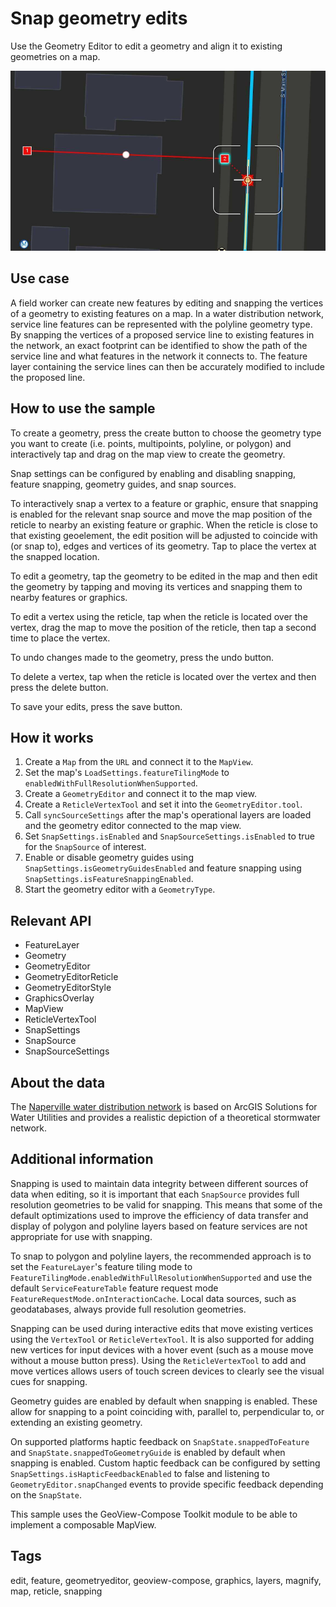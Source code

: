 # Snap geometry edits

Use the Geometry Editor to edit a geometry and align it to existing geometries on a map.

![Image of Snap geometry edits](snap-geometry-edits.png)

## Use case

A field worker can create new features by editing and snapping the vertices of a geometry to existing features on a map. In a water distribution network, service line features can be represented with the polyline geometry type. By snapping the vertices of a proposed service line to existing features in the network, an exact footprint can be identified to show the path of the service line and what features in the network it connects to. The feature layer containing the service lines can then be accurately modified to include the proposed line.

## How to use the sample

To create a geometry, press the create button to choose the geometry type you want to create (i.e. points, multipoints, polyline, or polygon) and interactively tap and drag on the map view to create the geometry.

Snap settings can be configured by enabling and disabling snapping, feature snapping, geometry guides, and snap sources.

To interactively snap a vertex to a feature or graphic, ensure that snapping is enabled for the relevant snap source and move the map position of the reticle to nearby an existing feature or graphic. When the reticle is close to that existing geoelement, the edit position will be adjusted to coincide with (or snap to), edges and vertices of its geometry. Tap to place the vertex at the snapped location.

To edit a geometry, tap the geometry to be edited in the map and then edit the geometry by tapping and moving its vertices and snapping them to nearby features or graphics.

To edit a vertex using the reticle, tap when the reticle is located over the vertex, drag the map to move the position of the reticle, then tap a second time to place the vertex.

To undo changes made to the geometry, press the undo button.

To delete a vertex, tap when the reticle is located over the vertex and then press the delete button.

To save your edits, press the save button.

## How it works

1. Create a `Map` from the `URL` and connect it to the `MapView`.
2. Set the map's `LoadSettings.featureTilingMode` to `enabledWithFullResolutionWhenSupported`.
3. Create a `GeometryEditor` and connect it to the map view.
4. Create a `ReticleVertexTool` and set it into the `GeometryEditor.tool`.
5. Call `syncSourceSettings` after the map's operational layers are loaded and the geometry editor connected to the map view.
6. Set `SnapSettings.isEnabled` and `SnapSourceSettings.isEnabled` to true for the `SnapSource` of interest.
7. Enable or disable geometry guides using `SnapSettings.isGeometryGuidesEnabled` and feature snapping using `SnapSettings.isFeatureSnappingEnabled`.
8. Start the geometry editor with a `GeometryType`.

## Relevant API

* FeatureLayer
* Geometry
* GeometryEditor
* GeometryEditorReticle
* GeometryEditorStyle
* GraphicsOverlay
* MapView
* ReticleVertexTool
* SnapSettings
* SnapSource
* SnapSourceSettings

## About the data

The [Naperville water distribution network](https://www.arcgis.com/home/item.html?id=b95fe18073bc4f7788f0375af2bb445e) is based on ArcGIS Solutions for Water Utilities and provides a realistic depiction of a theoretical stormwater network.

## Additional information

Snapping is used to maintain data integrity between different sources of data when editing, so it is important that each `SnapSource` provides full resolution geometries to be valid for snapping. This means that some of the default optimizations used to improve the efficiency of data transfer and display of polygon and polyline layers based on feature services are not appropriate for use with snapping.

To snap to polygon and polyline layers, the recommended approach is to set the `FeatureLayer`'s feature tiling mode to `FeatureTilingMode.enabledWithFullResolutionWhenSupported` and use the default `ServiceFeatureTable` feature request mode `FeatureRequestMode.onInteractionCache`. Local data sources, such as geodatabases, always provide full resolution geometries.

Snapping can be used during interactive edits that move existing vertices using the `VertexTool` or `ReticleVertexTool`. It is also supported for adding new vertices for input devices with a hover event (such as a mouse move without a mouse button press). Using the `ReticleVertexTool` to add and move vertices allows users of touch screen devices to clearly see the visual cues for snapping.

Geometry guides are enabled by default when snapping is enabled. These allow for snapping to a point coinciding with, parallel to, perpendicular to, or extending an existing geometry.

On supported platforms haptic feedback on `SnapState.snappedToFeature` and `SnapState.snappedToGeometryGuide` is enabled by default when snapping is enabled. Custom haptic feedback can be configured by setting `SnapSettings.isHapticFeedbackEnabled` to false and listening to `GeometryEditor.snapChanged` events to provide specific feedback depending on the `SnapState`.

This sample uses the GeoView-Compose Toolkit module to be able to implement a composable MapView.

## Tags

edit, feature, geometryeditor, geoview-compose, graphics, layers, magnify, map, reticle, snapping

